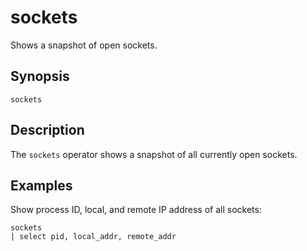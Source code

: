 # sockets

Shows a snapshot of open sockets.

## Synopsis

```
sockets
```

## Description

The `sockets` operator shows a snapshot of all currently open sockets.

## Examples

Show process ID, local, and remote IP address of all sockets:

```
sockets
| select pid, local_addr, remote_addr 
```
